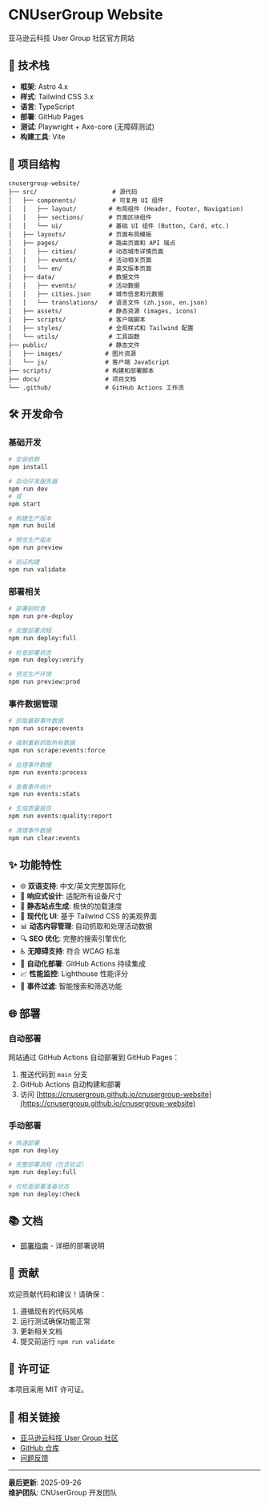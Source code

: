 # CNUserGroup Website

亚马逊云科技 User Group 社区官方网站

## 🚀 技术栈

- **框架**: Astro 4.x
- **样式**: Tailwind CSS 3.x
- **语言**: TypeScript
- **部署**: GitHub Pages
- **测试**: Playwright + Axe-core (无障碍测试)
- **构建工具**: Vite

## 📁 项目结构

```
cnusergroup-website/
├── src/                     # 源代码
│   ├── components/          # 可复用 UI 组件
│   │   ├── layout/         # 布局组件 (Header, Footer, Navigation)
│   │   ├── sections/       # 页面区块组件
│   │   └── ui/             # 基础 UI 组件 (Button, Card, etc.)
│   ├── layouts/            # 页面布局模板
│   ├── pages/              # 路由页面和 API 端点
│   │   ├── cities/         # 动态城市详情页面
│   │   ├── events/         # 活动相关页面
│   │   └── en/             # 英文版本页面
│   ├── data/               # 数据文件
│   │   ├── events/         # 活动数据
│   │   ├── cities.json     # 城市信息和元数据
│   │   └── translations/   # 语言文件 (zh.json, en.json)
│   ├── assets/             # 静态资源 (images, icons)
│   ├── scripts/            # 客户端脚本
│   ├── styles/             # 全局样式和 Tailwind 配置
│   └── utils/              # 工具函数
├── public/                 # 静态文件
│   ├── images/            # 图片资源
│   └── js/                # 客户端 JavaScript
├── scripts/               # 构建和部署脚本
├── docs/                  # 项目文档
└── .github/               # GitHub Actions 工作流
```

## 🛠️ 开发命令

### 基础开发

```bash
# 安装依赖
npm install

# 启动开发服务器
npm run dev
# 或
npm start

# 构建生产版本
npm run build

# 预览生产版本
npm run preview

# 验证构建
npm run validate
```

### 部署相关

```bash
# 部署前检查
npm run pre-deploy

# 完整部署流程
npm run deploy:full

# 检查部署状态
npm run deploy:verify

# 预览生产环境
npm run preview:prod
```

### 事件数据管理

```bash
# 抓取最新事件数据
npm run scrape:events

# 强制重新抓取所有数据
npm run scrape:events:force

# 处理事件数据
npm run events:process

# 查看事件统计
npm run events:stats

# 生成质量报告
npm run events:quality:report

# 清理事件数据
npm run clear:events
```



## ✨ 功能特性

- 🌐 **双语支持**: 中文/英文完整国际化
- 📱 **响应式设计**: 适配所有设备尺寸
- 🚀 **静态站点生成**: 极快的加载速度
- 🎨 **现代化 UI**: 基于 Tailwind CSS 的美观界面
- 📊 **动态内容管理**: 自动抓取和处理活动数据
- 🔍 **SEO 优化**: 完整的搜索引擎优化
- ♿ **无障碍支持**: 符合 WCAG 标准
- 🔄 **自动化部署**: GitHub Actions 持续集成
- 📈 **性能监控**: Lighthouse 性能评分
- 🎯 **事件过滤**: 智能搜索和筛选功能

## 🌐 部署

### 自动部署

网站通过 GitHub Actions 自动部署到 GitHub Pages：

1. 推送代码到 `main` 分支
2. GitHub Actions 自动构建和部署
3. 访问 [https://cnusergroup.github.io/cnusergroup-website](https://cnusergroup.github.io/cnusergroup-website)

### 手动部署

```bash
# 快速部署
npm run deploy

# 完整部署流程（包含验证）
npm run deploy:full

# 仅检查部署准备状态
npm run deploy:check
```

## 📚 文档

- [部署指南](docs/DEPLOYMENT.md) - 详细的部署说明

## 🤝 贡献

欢迎贡献代码和建议！请确保：

1. 遵循现有的代码风格
2. 运行测试确保功能正常
3. 更新相关文档
4. 提交前运行 `npm run validate`

## 📄 许可证

本项目采用 MIT 许可证。

## 🔗 相关链接

- [亚马逊云科技 User Group 社区](https://cnusergroup.github.io/cnusergroup-website)
- [GitHub 仓库](https://github.com/cnusergroup/cnusergroup-website)
- [问题反馈](https://github.com/cnusergroup/cnusergroup-website/issues)

---

**最后更新**: 2025-09-26  
**维护团队**: CNUserGroup 开发团队
